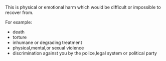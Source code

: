 
This is physical or emotional harm which would be difficult or impossible to recover from.

<span class="margin-paragraph">For example:</span>
- death
- torture
- inhumane or degrading treatment
- physical,mental,or sexual violence
- discrimination against you by the police,legal system or political party
